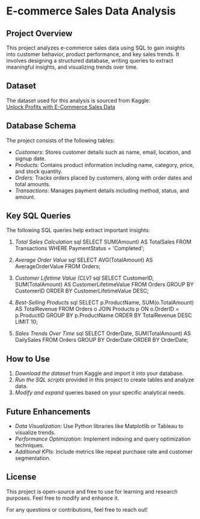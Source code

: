 # E-commerce Sales Data Analysis

## Project Overview
This project analyzes e-commerce sales data using SQL to gain insights into customer behavior, product performance, and key sales trends. It involves designing a structured database, writing queries to extract meaningful insights, and visualizing trends over time.

## Dataset
The dataset used for this analysis is sourced from Kaggle:  
[Unlock Profits with E-Commerce Sales Data](https://www.kaggle.com/datasets/thedevastator/unlock-profits-with-e-commerce-sales-data)

## Database Schema
The project consists of the following tables:

- *Customers*: Stores customer details such as name, email, location, and signup date.
- *Products*: Contains product information including name, category, price, and stock quantity.
- *Orders*: Tracks orders placed by customers, along with order dates and total amounts.
- *Transactions*: Manages payment details including method, status, and amount.

## Key SQL Queries
The following SQL queries help extract important insights:

1. *Total Sales Calculation*
   sql
   SELECT SUM(Amount) AS TotalSales FROM Transactions WHERE PaymentStatus = 'Completed';
   

2. *Average Order Value*
   sql
   SELECT AVG(TotalAmount) AS AverageOrderValue FROM Orders;
   

3. *Customer Lifetime Value (CLV)*
   sql
   SELECT CustomerID, SUM(TotalAmount) AS CustomerLifetimeValue
   FROM Orders
   GROUP BY CustomerID
   ORDER BY CustomerLifetimeValue DESC;
   

4. *Best-Selling Products*
   sql
   SELECT p.ProductName, SUM(o.TotalAmount) AS TotalRevenue
   FROM Orders o
   JOIN Products p ON o.OrderID = p.ProductID
   GROUP BY p.ProductName
   ORDER BY TotalRevenue DESC
   LIMIT 10;
   

5. *Sales Trends Over Time*
   sql
   SELECT OrderDate, SUM(TotalAmount) AS DailySales
   FROM Orders
   GROUP BY OrderDate
   ORDER BY OrderDate;
   

## How to Use
1. *Download the dataset* from Kaggle and import it into your database.
2. *Run the SQL scripts* provided in this project to create tables and analyze data.
3. *Modify and expand* queries based on your specific analytical needs.

## Future Enhancements
- *Data Visualization*: Use Python libraries like Matplotlib or Tableau to visualize trends.
- *Performance Optimization*: Implement indexing and query optimization techniques.
- *Additional KPIs*: Include metrics like repeat purchase rate and customer segmentation.

## License
This project is open-source and free to use for learning and research purposes. Feel free to modify and enhance it.


For any questions or contributions, feel free to reach out!
